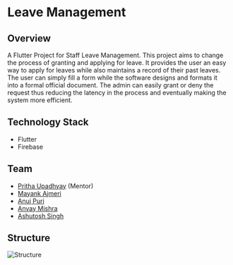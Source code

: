 # Leave Management

## Overview
A Flutter Project for Staff Leave Management. This project aims to change the process of granting and applying for leave. It provides the user an easy way to apply for leaves while also maintains a record of their past leaves. The user can simply fill a form while the software designs and formats it into a formal official document. The admin can easily grant or deny the request thus reducing the latency in the process and eventually making the system more efficient.     
## Technology Stack
+ Flutter
+ Firebase

## Team
+ [Pritha Upadhyay](https://github.com/prithaupadhyay) (Mentor)
+ [Mayank Ajmeri](https://github.com/MayankAjmeri)
+ [Anuj Puri](https://github.com/anujpuri72)
+ [Anvay Mishra](https://github.com/anvaymishra1)
+ [Ashutosh Singh](https://github.com/ashutoshsingh05)

## Structure 
![Structure](https://raw.githubusercontent.com/ashutoshsingh05/Leave-Management/master/assets/structure.png?token=AKFWP3LXMGWPY4WFM2XBB225STRQK)
